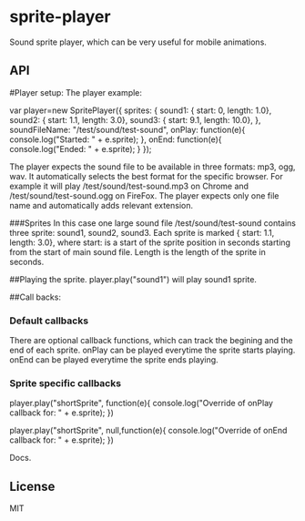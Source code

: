 # sprite-player

Sound sprite player, which can be very useful for mobile animations.


## API

#Player setup:
The player example:

  var player=new SpritePlayer({
        sprites: {
            sound1: { start: 0, length: 1.0},
            sound2: { start: 1.1, length: 3.0},
            sound3: { start: 9.1, length: 10.0},
        },
        soundFileName: "/test/sound/test-sound",
        onPlay: function(e){
                console.log("Started: " + e.sprite);
        },
        onEnd: function(e){
            console.log("Ended: " + e.sprite);
        }
     });

The player expects the sound file to be available in three formats: mp3, ogg, wav.
It automatically selects the best format for the specific browser.
For example it will play /test/sound/test-sound.mp3 on Chrome and /test/sound/test-sound.ogg on FireFox.
The player expects only one file name and automatically adds relevant extension.

###Sprites
In this case one large sound file /test/sound/test-sound contains three sprite: sound1, sound2, sound3.
Each sprite is marked { start: 1.1, length: 3.0}, where start: is a start of the sprite position in seconds starting from the start of main sound file.
Length is the length of the sprite in seconds.

##Playing the sprite.
player.play("sound1") will play sound1 sprite.

##Call backs:

### Default callbacks
There are optional callback functions, which can track the begining and the end of each sprite.
onPlay can be played everytime the sprite starts playing.
onEnd can be played everytime the sprite ends playing.


### Sprite specific callbacks
player.play("shortSprite", function(e){
            console.log("Override of onPlay callback for: " + e.sprite);
        })
        
player.play("shortSprite", null,function(e){
            console.log("Override of onEnd callback for: " + e.sprite);
        })
        
        


Docs.

## License

MIT
